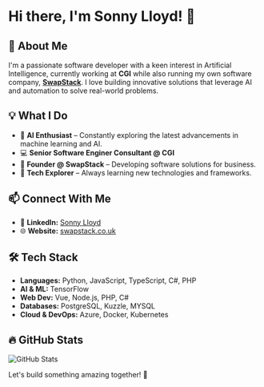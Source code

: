 # Hi there, I'm Sonny Lloyd! 👋

## 🚀 About Me
I'm a passionate software developer with a keen interest in Artificial Intelligence, currently working at **CGI** while also running my own software company, **[SwapStack](https://swapstack.co.uk)**. I love building innovative solutions that leverage AI and automation to solve real-world problems.

## 💡 What I Do
- 🧠 **AI Enthusiast** – Constantly exploring the latest advancements in machine learning and AI.
- 💻 **Senior Software Enginer Consultant @ CGI**
- 🏢 **Founder @ SwapStack** – Developing software solutions for business.
- 🔬 **Tech Explorer** – Always learning new technologies and frameworks.

## 📫 Connect With Me
- 💼 **LinkedIn:** [Sonny Lloyd](https://www.linkedin.com/in/sonnylloyduk/)
- 🌐 **Website:** [swapstack.co.uk](https://swapstack.co.uk)

## 🛠 Tech Stack
- **Languages:** Python, JavaScript, TypeScript, C#, PHP
- **AI & ML:** TensorFlow
- **Web Dev:** Vue, Node.js, PHP, C#
- **Databases:** PostgreSQL, Kuzzle, MYSQL
- **Cloud & DevOps:** Azure, Docker, Kubernetes

## 🔥 GitHub Stats
![GitHub Stats](https://github-readme-stats.vercel.app/api?username=sonnylloyd&show_icons=true&theme=radical)

Let's build something amazing together! 🚀
